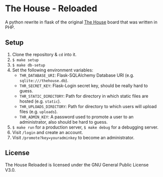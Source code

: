# The House - Reloaded

A python rewrite in flask of the original [The House](https://github.com/hharas/the-house) board that was written in PHP.

## Setup

1. Clone the repository & `cd` into it.
2. `$ make setup`
3. `$ make db-setup`
4. Set the following environment variables:
    - `THR_DATABASE_URI`: Flask-SQLAlchemy Database URI (e.g. `sqlite:///thehouse.db`).
    - `THR_SECRET_KEY`: Flask-Login secret key, should be really hard to guess.
    - `THR_STATIC_DIRECTORY`: Path for directory in which static files are hosted (e.g. `static`).
    - `THR_UPLOADS_DIRECTORY`: Path for directory to which users will upload files (e.g. `uploads`).
    - `THR_ADMIN_KEY`: A password used to promote a user to an administrator, also should be hard to guess.
5. `$ make run` for a production server, `$ make debug` for a debugging server.
6. Visit `/login` and create an account.
7. Visit `/promote?key=youradminkey` to become an administrator.

## License

The House Reloaded is licensed under the GNU General Public License V3.0.
